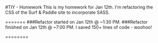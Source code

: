 #TIY - Homework
This is my homework for Jan 12th. I'm refactoring the CSS of the Surf & Paddle site to incorporate SASS. 

=======
###Refactor started on Jan 12th @ ~1:30 PM.
###Refactor finished on Jan 12th @ ~7:00 PM.
I saved 150+ lines of code - woohoo!

========
